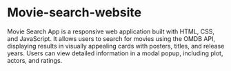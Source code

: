 # Movie-search-website
Movie Search App is a responsive web application built with HTML, CSS, and JavaScript. It allows users to search for movies using the OMDB API, displaying results in visually appealing cards with posters, titles, and release years. Users can view detailed information in a modal popup, including plot, actors, and ratings. 
